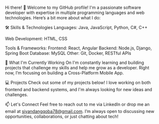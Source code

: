 Hi there! 👋
Welcome to my GitHub profile! I'm a passionate software developer with expertise in multiple programming languages and web technologies. Here’s a bit more about what I do:

🛠 Skills & Technologies
Languages: Java, JavaScript, Python, C#, C++

Web Development: HTML, CSS

Tools & Frameworks:
Frontend: React, Angular
Backend: Node.js, Django, Spring Boot
Database: MySQL
Other: Git, Docker, RESTful APIs

🌱 What I'm Currently Working On
I'm constantly learning and building projects that challenge my skills and help me grow as a developer. Right now, I’m focusing on building a Cross-Platform Mobile App.

💻 Projects
Check out some of my projects below! I love working on both frontend and backend systems, and I'm always looking for new ideas and challenges.

📫 Let's Connect
Feel free to reach out to me via LinkedIn or drop me an email at siyandangqoba78@gmail.com. I’m always open to discussing new opportunities, collaborations, or just chatting about tech!
